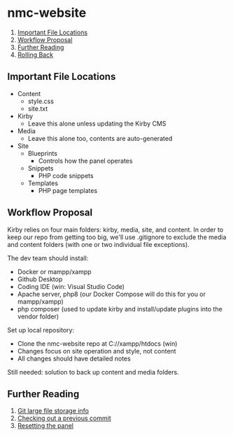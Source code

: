# nmc-website

1. [Important File Locations](#important-file-locations)
2. [Workflow Proposal](#workflow-proposal)
3. [Further Reading](#further-reading)
4. [Rolling Back](#rolling-back)

## Important File Locations

- Content
  - style.css
  - site.txt
- Kirby
  - Leave this alone unless updating the Kirby CMS
- Media
  - Leave this alone too, contents are auto-generated
- Site
   - Blueprints
     - Controls how the panel operates
   - Snippets
     - PHP code snippets
   - Templates
     - PHP page templates 
 
## Workflow Proposal

Kirby relies on four main folders: kirby, media, site, and content. In order to keep our repo from getting too big, we'll use .gitignore to exclude the media and content folders (with one or two individual file exceptions). 

The dev team should install: 
- Docker or mampp/xampp
- Github Desktop
- Coding IDE (win: Visual Studio Code)
- Apache server, php8 (our Docker Compose will do this for you or mampp/xampp)
- php composer (used to update kirby and install/update plugins into the vendor folder)


Set up local repository:
- Clone the nmc-website repo at C://xampp/htdocs (win)
- Changes focus on site operation and style, not content
- All changes should have detailed notes

Still needed: solution to back up content and media folders.

## Further Reading

1. [Git large file storage info](https://docs.github.com/en/repositories/working-with-files/managing-large-files/collaboration-with-git-large-file-storage)
2. [Checking out a previous commit](https://docs.github.com/en/desktop/managing-commits/checking-out-a-commit-in-github-desktop)
3. [Resetting the panel](https://forum.getkirby.com/t/problems-with-panel-access/24815/2)

